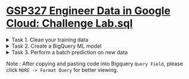 # [GSP327 Engineer Data in Google Cloud: Challenge Lab.sql](https://www.cloudskillsboost.google/focuses/12379?parent=catalog)
<details><summary>Task 1. Clean your training data</summary>
</br>

```
CREATE OR REPLACE TABLE taxirides. AS SELECT (tolls_amount + fare_amount) AS , pickup_datetime, pickup_longitude AS pickuplon, pickup_latitude AS pickuplat, dropoff_longitude AS dropofflon, dropoff_latitude AS dropofflat, passenger_count AS passengers, FROM taxirides.historical_taxi_rides_raw WHERE RAND() < 0.001 AND trip_distance > 3 [Change_as_mention_in_lab] AND fare_amount >= 2.0 [Change_as_mention_in_lab] AND pickup_longitude > -78 AND pickup_longitude < -70 AND dropoff_longitude > -78 AND dropoff_longitude < -70 AND pickup_latitude > 37 AND pickup_latitude < 45 AND dropoff_latitude > 37 AND dropoff_latitude < 45 AND passenger_count > 3 [Change_as_mention_in_lab]
```
</details>

<details><summary>Task 2. Create a BigQuery ML model</summary>
</br>

```
CREATE OR REPLACE MODEL taxirides. TRANSFORM( * EXCEPT(pickup_datetime), ST_DISTANCE(ST_GEOGPOINT(pickuplon, pickuplat), ST_GEOGPOINT(dropofflon, dropofflat)) AS euclidean, CAST(EXTRACT(DAYOFWEEK FROM pickup_datetime) AS STRING) AS dayofweek, CAST(EXTRACT(HOUR FROM pickup_datetime) AS STRING) AS hourofday ) OPTIONS(input_label_cols=['], model_type='linear_reg') AS SELECT * FROM taxirides.<Table_Name_as_mention_in_lab>
```
</details>

<details><summary>Task 3. Perform a batch prediction on new data</summary>
</br>

```
CREATE OR REPLACE TABLE taxirides.2015_fare_amount_predictions AS SELECT * FROM ML.PREDICT(MODEL taxirides., ( SELECT * FROM taxirides.report_prediction_data) )
```
</details>

Note : After copying and pasting code into Bigquery ```Query Field```, please click ```MORE -> Format Query``` for better viewing.

